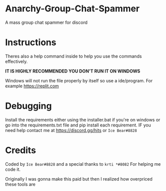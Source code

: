 # Anarchy-Group-Chat-Spammer
A mass group chat spammer for discord
# Instructions
Theres also a help command inside to help you use the commands effectively. 

**IT IS HIGHLY RECOMMENDED YOU DON'T RUN IT ON WINDOWS**

Windows will not run the file properly by itself so use a ide/program. For example https://replit.com
# Debugging
Install the requirements either using the installer.bat if you're on windows or go into the requirements.txt file and pip install each requirement.
IF you need help contact me at https://discord.gg/hits or `Ice Bear#8828`
# Credits
Coded by `Ice Bear#8828` and a special thanks to `krti *#8082`
For helping me code it.

Originally I was gonna make this paid but then I realized how overpriced these tools are
